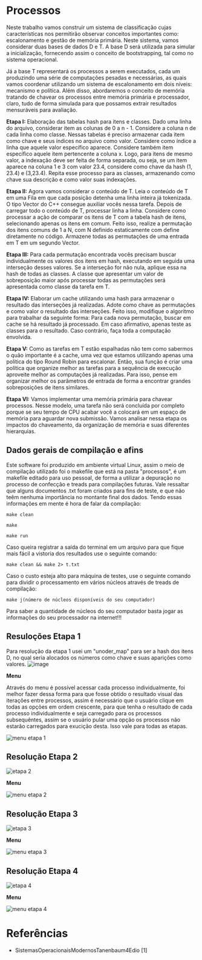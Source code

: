 # Processos

Neste trabalho vamos construir um sistema de classificação cujas características nos permitirão observar conceitos importantes como: escalonamento e gestão de memória primária. Neste sistema, vamos considerar duas bases de dados D e T. A base D será utilizada para simular a inicialização, fornecendo assim o conceito de bootstrapping, tal como no sistema operacional.

Já a base T representará os processos a serem executados, cada um produzindo uma série de computações pesadas e necessárias, as quais vamos coordenar utilizando um sistema de escalonamento em dois níveis: mecanismo e política. Além disso, abordaremos o conceito de memória tratando de chavear os processos entre memória primária e processador, claro, tudo de forma simulada para que possamos extrair resultados mensuráveis para avaliação.

<strong>Etapa I:</strong> Elaboração das tabelas hash para itens e classes. Dado uma linha do arquivo, considerar item as colunas de 0 a n - 1. Considere a coluna n de cada linha como classe. Nessas tabelas é preciso armazenar cada item como chave e seus índices no arquivo como valor. Considere como índice a linha que aquele valor específico aparece. Considere também item específico aquele item pertencente a coluna x. Logo, para itens de mesmo valor, a indexação deve ser feita de forma separada, ou seja, se um item aparece na coluna 1 e 3 com valor 23.4, considere como chave da hash (1, 23.4) e (3,23.4). Repita esse processo para as classes, armazenando como chave sua descrição e como valor suas indexações.

<strong>Etapa II:</strong> Agora vamos considerar o conteúdo de T. Leia o conteúdo de T em uma Fila em que cada posição detenha uma linha inteira já tokenizada. O tipo Vector do C++ consegue auxiliar vocês nessa tarefa. Depois de carregar todo o conteúdo de T, processar linha a linha. Considere como processar a ação de comparar os itens de T com a tabela hash de itens, selecionando apenas os itens em comum. Feito isso, realize a permutação dos itens comuns de 1 a N, com N definido estaticamente com define diretamente no código. Armazene todas as permutações de uma entrada em T em um segundo Vector.

<strong>Etapa III:</strong> Para cada permutação encontrada vocês precisam buscar individualmente os valores dos itens em hash, executando em seguida uma interseção desses valores. Se a interseção for não nula, aplique essa na hash de todas as classes. A classe que apresentar um valor de sobreposição maior após processar todas as permutações será apresentada como classe da tarefa em T.

<strong>Etapa IV:</strong> Elaborar um cache utilizando uma hash para armazenar o resultado das interseções já realizadas. Adote como chave as permutações e como valor o resultado das interseções. Feito isso, modifique o algoritmo para trabalhar da seguinte forma: Para cada nova permutação, buscar em cache se há resultado já processado. Em caso afirmativo, apenas teste as classes para o resultado. Caso contrário, faça toda a computação envolvida.

<strong>Etapa V:</strong> Como as tarefas em T estão espalhadas não tem como sabermos o quão importante é a cache, uma vez que estamos utilizando apenas uma política do tipo Round Robin para escalonar. Então, sua função é criar uma política que organize melhor as tarefas para a sequência de execução aproveite melhor as computações já realizadas. Para isso, pense em organizar melhor os parâmetros de entrada de forma a encontrar grandes sobreposições de itens similares.

<strong>Etapa VI:</strong> Vamos implementar uma memória primária para chavear processos. Nesse modelo, uma tarefa não será concluída por completo porque se seu tempo de CPU acabar você a colocará em um espaço de memória para aguardar nova submissão. Vamos analisar nessa etapa os impactos do chaveamento, da organização de memória e suas diferentes hierarquias.

<h2>Dados gerais de compilação e afins</h2>

Este software foi produzido em ambiente virtual Linux, assim o meio de compilação utilizado foi o makefile que está na pasta "processos", é um makefile editado para uso pessoal, de forma a utilizar a depuração no processo de confecção e treads para compilações futuras. Vale ressaltar que alguns documentos .txt foram criados para fins de teste, e que não teêm nenhuma importância no montante final dos dados. Tendo essas informações em mente é hora de falar da compilação:

~~~
make clean 

make

make run
~~~

Caso queira registrar a saída do terminal em um arquivo para que fique mais fácil a vistoria dos resultados use o seguinte comando:

~~~
make clean && make 2> t.txt
~~~

Caso o custo esteja alto para máquina de testes, use o seguinte comando para dividir o processamento em vários núcleos através de treads de compilação:

~~~
make j(número de núcleos disponíveis do seu computador)
~~~

Para saber a quantidade de núcleos do seu computador basta jogar as informações do seu processador na internet!!!


<h2>Resuloções Etapa 1</h2>

Para resolução da etapa 1 usei um "unoder_map" para ser a hash dos itens D, no qual seria alocados os números como chave e suas aparições como valores.
![image](https://user-images.githubusercontent.com/78708394/197238271-dc03a069-d6c3-4ec0-a2f0-ab71ef59f918.png)

<strong>Menu</strong><p>
Através do menu é possível acessar cada processo individualmente, foi melhor fazer dessa forma para que fosse obtido o resultado visual das iterações entre processos, assim é necessário que o usuário clique em todas as opções em ordem crescente, para que tenha o resultado de cada processo individualmente e seja carregado para os processos subsequêntes, assim se o usuário pular uma opção os processos não estarão carregados para exucição desta. Isso vale para todas as etapas.<p>

![menu etapa 1](https://user-images.githubusercontent.com/78708394/197241245-1623224e-8711-44db-941a-58dbb70e3634.png)


<h2>Resolução Etapa 2</h2>

![etapa 2](https://user-images.githubusercontent.com/78708394/197240421-2064cae4-452f-4952-90e4-0c1c3ac61665.png)

<strong>Menu</strong><p>
![menu etapa 2](https://user-images.githubusercontent.com/78708394/197241288-577cec32-de0a-4f89-a259-23d82bed7302.png)


<h2>Resolução Etapa 3</h2>

![etapa 3](https://user-images.githubusercontent.com/78708394/197240533-71488f10-6607-4af8-9257-9c2b4a9dd133.png)

<strong>Menu</strong><p>
![menu etapa 3](https://user-images.githubusercontent.com/78708394/197241332-dfa3a214-2308-474e-ac20-f8135f97caf6.png)

<h2>Resolução Etapa 4</h2>

![etapa 4](https://user-images.githubusercontent.com/78708394/197239728-617f40e4-7960-46ec-87a1-bbe6236eb0f9.png)

<strong>Menu</strong><p>
![menu etapa 4](https://user-images.githubusercontent.com/78708394/197241358-54ce980a-da46-4f06-808a-0beaf65d6048.png)


<h1>Referências</h1>

 *  SistemasOperacionaisModernosTanenbaum4Edio [1]
